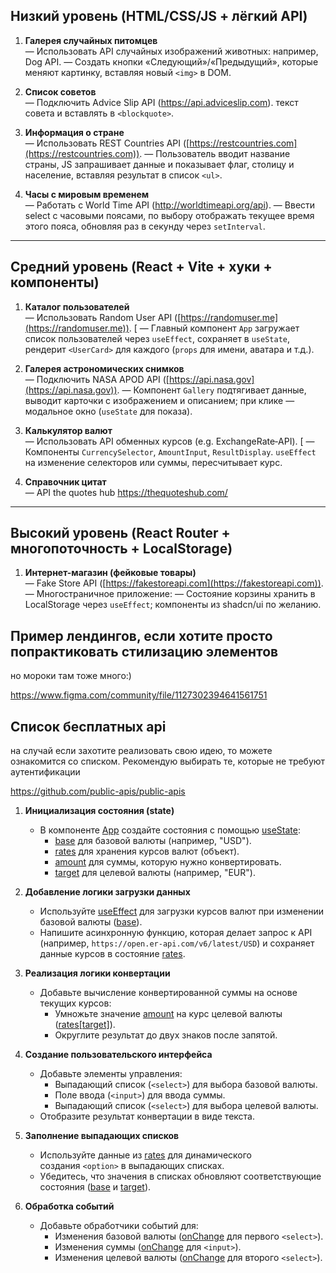 
## Низкий уровень (HTML/CSS/JS + лёгкий API)

1. **Галерея случайных питомцев**  
    — Использовать API случайных изображений животных: например, Dog API. 
    — Создать кнопки «Следующий»/«Предыдущий», которые меняют картинку, вставляя новый `<img>` в DOM.
    
2. **Список советов**  
    — Подключить Advice Slip API (https://api.adviceslip.com).  текст совета и вставлять в `<blockquote>`.
    
3. **Информация о стране**  
    — Использовать REST Countries API ([https://restcountries.com](https://restcountries.com)). 
    — Пользователь вводит название страны, JS запрашивает данные и показывает флаг, столицу и население, вставляя результат в список `<ul>`.
    
4. **Часы с мировым временем**  
    — Работать с World Time API (http://worldtimeapi.org/api). 
    — Ввести select с часовыми поясами, по выбору отображать текущее время этого пояса, обновляя раз в секунду через `setInterval`.
    

---

## Средний уровень (React + Vite + хуки + компоненты)

1. **Каталог пользователей**  
    — Использовать Random User API ([https://randomuser.me](https://randomuser.me)). [
    — Главный компонент `App` загружает список пользователей через `useEffect`, сохраняет в `useState`, рендерит `<UserCard>` для каждого (`props` для имени, аватара и т.д.).
    
2. **Галерея астрономических снимков**  
    — Подключить NASA APOD API ([https://api.nasa.gov](https://api.nasa.gov)). 
    — Компонент `Gallery` подтягивает данные, выводит карточки с изображением и описанием; при клике — модальное окно (`useState` для показа).
    
3. **Калькулятор валют**  
    — Использовать API обменных курсов (e.g. ExchangeRate‑API). [
    — Компоненты `CurrencySelector`, `AmountInput`, `ResultDisplay`. `useEffect` на изменение селекторов или суммы, пересчитывает курс.
    
4. **Справочник цитат**  
    — API the quotes hub https://thequoteshub.com/ 
    

---

## Высокий уровень (React Router + многопоточность + LocalStorage)

1. **Интернет-магазин (фейковые товары)**  
    — Fake Store API ([https://fakestoreapi.com](https://fakestoreapi.com)). 
    — Многостраничное приложение:
    — Состояние корзины хранить в LocalStorage через `useEffect`; компоненты из shadcn/ui по желанию.



## Пример лендингов, если хотите просто попрактиковать стилизацию элементов

но мороки там тоже много:)

https://www.figma.com/community/file/1127302394641561751

## Список бесплатных api

на случай если захотите реализовать свою идею, то можете ознакомится со списком. Рекомендую выбирать те, которые не требуют аутентификации

https://github.com/public-apis/public-apis

1. **Инициализация состояния (state)**
    
    - В компоненте [App](vscode-file://vscode-app/c:/Users/vikto/AppData/Local/Programs/Microsoft%20VS%20Code/resources/app/out/vs/code/electron-sandbox/workbench/workbench.html) создайте состояния с помощью [useState](vscode-file://vscode-app/c:/Users/vikto/AppData/Local/Programs/Microsoft%20VS%20Code/resources/app/out/vs/code/electron-sandbox/workbench/workbench.html):
        - [base](vscode-file://vscode-app/c:/Users/vikto/AppData/Local/Programs/Microsoft%20VS%20Code/resources/app/out/vs/code/electron-sandbox/workbench/workbench.html) для базовой валюты (например, "USD").
        - [rates](vscode-file://vscode-app/c:/Users/vikto/AppData/Local/Programs/Microsoft%20VS%20Code/resources/app/out/vs/code/electron-sandbox/workbench/workbench.html) для хранения курсов валют (объект).
        - [amount](vscode-file://vscode-app/c:/Users/vikto/AppData/Local/Programs/Microsoft%20VS%20Code/resources/app/out/vs/code/electron-sandbox/workbench/workbench.html) для суммы, которую нужно конвертировать.
        - [target](vscode-file://vscode-app/c:/Users/vikto/AppData/Local/Programs/Microsoft%20VS%20Code/resources/app/out/vs/code/electron-sandbox/workbench/workbench.html) для целевой валюты (например, "EUR").
2. **Добавление логики загрузки данных**
    
    - Используйте [useEffect](vscode-file://vscode-app/c:/Users/vikto/AppData/Local/Programs/Microsoft%20VS%20Code/resources/app/out/vs/code/electron-sandbox/workbench/workbench.html) для загрузки курсов валют при изменении базовой валюты ([base](vscode-file://vscode-app/c:/Users/vikto/AppData/Local/Programs/Microsoft%20VS%20Code/resources/app/out/vs/code/electron-sandbox/workbench/workbench.html)).
    - Напишите асинхронную функцию, которая делает запрос к API (например, `https://open.er-api.com/v6/latest/USD`) и сохраняет данные курсов в состояние [rates](vscode-file://vscode-app/c:/Users/vikto/AppData/Local/Programs/Microsoft%20VS%20Code/resources/app/out/vs/code/electron-sandbox/workbench/workbench.html).
3. **Реализация логики конвертации**
    
    - Добавьте вычисление конвертированной суммы на основе текущих курсов:
        - Умножьте значение [amount](vscode-file://vscode-app/c:/Users/vikto/AppData/Local/Programs/Microsoft%20VS%20Code/resources/app/out/vs/code/electron-sandbox/workbench/workbench.html) на курс целевой валюты ([rates[target]](vscode-file://vscode-app/c:/Users/vikto/AppData/Local/Programs/Microsoft%20VS%20Code/resources/app/out/vs/code/electron-sandbox/workbench/workbench.html)).
        - Округлите результат до двух знаков после запятой.
4. **Создание пользовательского интерфейса**
    
    - Добавьте элементы управления:
        - Выпадающий список (`<select>`) для выбора базовой валюты.
        - Поле ввода (`<input>`) для ввода суммы.
        - Выпадающий список (`<select>`) для выбора целевой валюты.
    - Отобразите результат конвертации в виде текста.
5. **Заполнение выпадающих списков**
    
    - Используйте данные из [rates](vscode-file://vscode-app/c:/Users/vikto/AppData/Local/Programs/Microsoft%20VS%20Code/resources/app/out/vs/code/electron-sandbox/workbench/workbench.html) для динамического создания `<option>` в выпадающих списках.
    - Убедитесь, что значения в списках обновляют соответствующие состояния ([base](vscode-file://vscode-app/c:/Users/vikto/AppData/Local/Programs/Microsoft%20VS%20Code/resources/app/out/vs/code/electron-sandbox/workbench/workbench.html) и [target](vscode-file://vscode-app/c:/Users/vikto/AppData/Local/Programs/Microsoft%20VS%20Code/resources/app/out/vs/code/electron-sandbox/workbench/workbench.html)).
6. **Обработка событий**
    
    - Добавьте обработчики событий для:
        - Изменения базовой валюты ([onChange](vscode-file://vscode-app/c:/Users/vikto/AppData/Local/Programs/Microsoft%20VS%20Code/resources/app/out/vs/code/electron-sandbox/workbench/workbench.html) для первого `<select>`).
        - Изменения суммы ([onChange](vscode-file://vscode-app/c:/Users/vikto/AppData/Local/Programs/Microsoft%20VS%20Code/resources/app/out/vs/code/electron-sandbox/workbench/workbench.html) для `<input>`).
        - Изменения целевой валюты ([onChange](vscode-file://vscode-app/c:/Users/vikto/AppData/Local/Programs/Microsoft%20VS%20Code/resources/app/out/vs/code/electron-sandbox/workbench/workbench.html) для второго `<select>`).